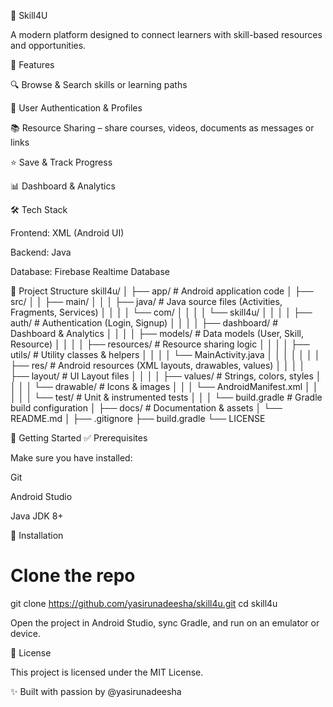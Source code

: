 🚀 Skill4U

A modern platform designed to connect learners with skill-based resources and opportunities.

📌 Features

🔍 Browse & Search skills or learning paths

👥 User Authentication & Profiles

📚 Resource Sharing – share courses, videos, documents as messages or links

⭐ Save & Track Progress

📊 Dashboard & Analytics

🛠️ Tech Stack

Frontend: XML (Android UI)

Backend: Java

Database: Firebase Realtime Database

📂 Project Structure
skill4u/
│
├── app/                     # Android application code
│   ├── src/
│   │   ├── main/
│   │   │   ├── java/        # Java source files (Activities, Fragments, Services)
│   │   │   │   └── com/
│   │   │   │       └── skill4u/
│   │   │   │           ├── auth/         # Authentication (Login, Signup)
│   │   │   │           ├── dashboard/    # Dashboard & Analytics
│   │   │   │           ├── models/       # Data models (User, Skill, Resource)
│   │   │   │           ├── resources/    # Resource sharing logic
│   │   │   │           ├── utils/        # Utility classes & helpers
│   │   │   │           └── MainActivity.java
│   │   │   │
│   │   │   ├── res/         # Android resources (XML layouts, drawables, values)
│   │   │   │   ├── layout/  # UI Layout files
│   │   │   │   ├── values/  # Strings, colors, styles
│   │   │   │   └── drawable/ # Icons & images
│   │   │   └── AndroidManifest.xml
│   │   │
│   │   └── test/            # Unit & instrumented tests
│   │
│   └── build.gradle         # Gradle build configuration
│
├── docs/                    # Documentation & assets
│   └── README.md
│
├── .gitignore
├── build.gradle
└── LICENSE

🚀 Getting Started
✅ Prerequisites

Make sure you have installed:

Git

Android Studio

Java JDK 8+

🔧 Installation
# Clone the repo
git clone https://github.com/yasirunadeesha/skill4u.git
cd skill4u


Open the project in Android Studio, sync Gradle, and run on an emulator or device.

📜 License

This project is licensed under the MIT License.

✨ Built with passion by @yasirunadeesha
